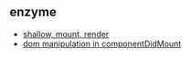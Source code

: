 enzyme
------

- [shallow, mount, render](https://github.com/airbnb/enzyme/issues/465#issuecomment-227697726)
- [dom manipulation in componentDidMount](https://github.com/airbnb/enzyme/issues/278)
